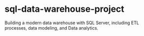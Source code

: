 # sql-data-warehouse-project
Building a modern data warehouse with SQL Server, including ETL processes, data modeling, and Data analytics.
